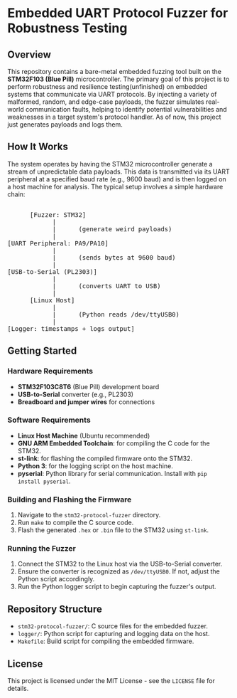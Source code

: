 # Embedded UART Protocol Fuzzer for Robustness Testing

## Overview
This repository contains a bare-metal embedded fuzzing tool built on the **STM32F103 (Blue Pill)** microcontroller. The primary goal of this project is to perform robustness and resilience testing(unfinished) on embedded systems that communicate via UART protocols. By injecting a variety of malformed, random, and edge-case payloads, the fuzzer simulates real-world communication faults, helping to identify potential vulnerabilities and weaknesses in a target system's protocol handler. As of now, this project just generates payloads and logs them.

## How It Works
The system operates by having the STM32 microcontroller generate a stream of unpredictable data payloads. This data is transmitted via its UART peripheral at a specified baud rate (e.g., 9600 baud) and is then logged on a host machine for analysis. The typical setup involves a simple hardware chain:

<pre>
                      
      [Fuzzer: STM32]   
            |
            |      (generate weird payloads)   
            |   
[UART Peripheral: PA9/PA10]   
            |   
            |      (sends bytes at 9600 baud)   
            |   
[USB-to-Serial (PL2303)]   
            |   
            |      (converts UART to USB)   
            |   
      [Linux Host]   
            |   
            |      (Python reads /dev/ttyUSB0)   
            |   
[Logger: timestamps + logs output]   
</pre>

## Getting Started

### Hardware Requirements
* **STM32F103C8T6** (Blue Pill) development board
* **USB-to-Serial** converter (e.g., PL2303)
* **Breadboard and jumper wires** for connections

### Software Requirements
* **Linux Host Machine** (Ubuntu recommended)
* **GNU ARM Embedded Toolchain**: for compiling the C code for the STM32.
* **st-link**: for flashing the compiled firmware onto the STM32.
* **Python 3**: for the logging script on the host machine.
* **pyserial**: Python library for serial communication. Install with `pip install pyserial`.

### Building and Flashing the Firmware
1.  Navigate to the `stm32-protocol-fuzzer` directory.
2.  Run `make` to compile the C source code.
3.  Flash the generated `.hex` or `.bin` file to the STM32 using `st-link`.

### Running the Fuzzer
1.  Connect the STM32 to the Linux host via the USB-to-Serial converter.
2.  Ensure the converter is recognized as `/dev/ttyUSB0`. If not, adjust the Python script accordingly.
3.  Run the Python logger script to begin capturing the fuzzer's output.

## Repository Structure
* `stm32-protocol-fuzzer/`: C source files for the embedded fuzzer.
* `logger/`: Python script for capturing and logging data on the host.
* `Makefile`: Build script for compiling the embedded firmware.

## License
This project is licensed under the MIT License - see the `LICENSE` file for details.

